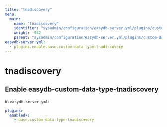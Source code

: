 ```yaml
---
title: "tnadiscovery"
menu:
  main:
    name: "tnadiscovery"
    identifier: "sysadmin/configuration/easydb-server.yml/plugins/custom-data-type/tnadiscovery"
    weight: -942
    parent: "sysadmin/configuration/easydb-server.yml/plugins/custom-data-type"
easydb-server.yml:
  - plugins.enable.base.custom-data-type-tnadiscovery
---
```


# tnadiscovery

## Enable easydb-custom-data-type-tnadiscovery

in `easydb-server.yml`:

```yaml
plugins:
  enabled+:
    - base.custom-data-type-tnadiscovery
```